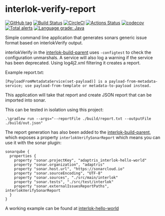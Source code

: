 # interlok-verify-report
[![GitHub tag](https://img.shields.io/github/tag/adaptris/interlok-verify-report.svg)](https://github.com/adaptris/interlok-verify-report/tags) [![Build Status](https://travis-ci.org/adaptris/interlok-verify-report.svg?branch=develop)](https://travis-ci.org/adaptris/interlok-verify-report) [![CircleCI](https://circleci.com/gh/adaptris/interlok-verify-report/tree/develop.svg?style=svg)](https://circleci.com/gh/adaptris/interlok-verify-report/tree/develop) [![Actions Status](https://github.com/adaptris/interlok-verify-report/workflows/Java%20CI/badge.svg)](https://github.com/adaptris/interlok-verify-report/actions) [![codecov](https://codecov.io/gh/adaptris/interlok-verify-report/branch/develop/graph/badge.svg)](https://codecov.io/gh/adaptris/interlok-verify-report) [![Total alerts](https://img.shields.io/lgtm/alerts/g/adaptris/interlok-verify-report.svg?logo=lgtm&logoWidth=18)](https://lgtm.com/projects/g/adaptris/interlok-verify-report/alerts/) [![Language grade: Java](https://img.shields.io/lgtm/grade/java/g/adaptris/interlok-verify-report.svg?logo=lgtm&logoWidth=18)](https://lgtm.com/projects/g/adaptris/interlok-verify-report/context:java)

Simple command line application that generates sonars generic issue format based on interlokVerify output.

interlokVerify in the [interlok-build-parent][interlok-build-parent] uses `-configtest` to check the configuration unmarshals. A service will also log a warning if the service has been deprecated. Using log4j2.xml filtering it creates a report.

Example report.txt:

```
[PayloadFromMetadataService(set-payload)] is a payload-from-metadata-service; use payload-from-template or metadata-to-payload instead.
```

This application will take that report and create JSON report that can be imported into sonar.

This can be tested in isolation using this project:

```
.\gradlew run --args="--reportFile ./build/report.txt --outputFile ./build/out.json"
```

The report generation has also been added to the [interlok-build-parent][interlok-build-parent], which exposes a property `interlokVerifySonarReport` which means you can use it with the sonar plugin:

```
sonarqube {
  properties {
    property "sonar.projectKey", "adaptris_interlok-hello-world"
    property "sonar.organization", "adaptris"
    property "sonar.host.url", "https://sonarcloud.io"
    property "sonar.sourceEncoding", "UTF-8"
    property "sonar.sources", "./src/main/interlok"
    property "sonar.tests", "./src/test/interlok"
    property "sonar.externalIssuesReportPaths", interlokVerifySonarReport
  }
}
```

A working example can be found at [interlok-hello-world][interlok-hello-world]

[interlok-build-parent]: https://github.com/adaptris/interlok-build-parent
[interlok-hello-world]: https://github.com/adaptris/interlok-hello-world
